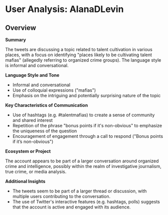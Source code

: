 # User Analysis: AlanaDLevin

## Overview

**Summary**

The tweets are discussing a topic related to talent cultivation in various places, with a focus on identifying "places likely to be cultivating talent mafias" (allegedly referring to organized crime groups). The language style is informal and conversational.

**Language Style and Tone**

* Informal and conversational
* Use of colloquial expressions ("mafias")
* Emphasis on the intriguing and potentially surprising nature of the topic

**Key Characteristics of Communication**

* Use of hashtags (e.g. #talentmafias) to create a sense of community and shared interest
* Repetition of the phrase "bonus points if it's non-obvious" to emphasize the uniqueness of the question
* Encouragement of engagement through a call to respond ("Bonus points if it’s non-obvious")

**Ecosystem or Project**

The account appears to be part of a larger conversation around organized crime and intelligence, possibly within the realm of investigative journalism, true crime, or media analysis.

**Additional Insights**

* The tweets seem to be part of a larger thread or discussion, with multiple users contributing to the conversation.
* The use of Twitter's interactive features (e.g. hashtags, polls) suggests that the account is active and engaged with its audience.